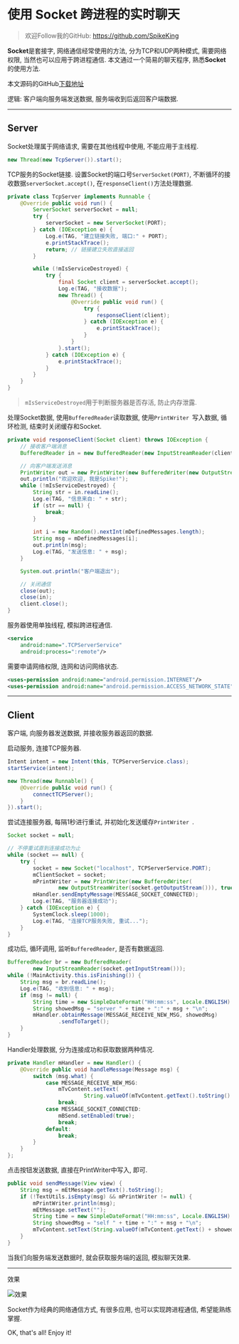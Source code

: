 # 使用 Socket 跨进程的实时聊天

> 欢迎Follow我的GitHub: https://github.com/SpikeKing

**Socket**是套接字, 网络通信经常使用的方法, 分为TCP和UDP两种模式, 需要网络权限, 当然也可以应用于跨进程通信. 本文通过一个简易的聊天程序, 熟悉**Socket**的使用方法.

本文源码的GitHub[下载地址](https://github.com/SpikeKing/SocketDemo)

逻辑: 客户端向服务端发送数据, 服务端收到后返回客户端数据.

---

## Server

Socket处理属于网络请求, 需要在其他线程中使用, 不能应用于主线程. 

``` java
new Thread(new TcpServer()).start();
```

TCP服务的Socket链接. 设置Socket的端口号``ServerSocket(PORT)``, 不断循环的接收数据``serverSocket.accept()``, 在``responseClient()``方法处理数据.

``` java
private class TcpServer implements Runnable {
    @Override public void run() {
        ServerSocket serverSocket = null;
        try {
            serverSocket = new ServerSocket(PORT);
        } catch (IOException e) {
            Log.e(TAG, "建立链接失败, 端口:" + PORT);
            e.printStackTrace();
            return; // 链接建立失败直接返回
        }

        while (!mIsServiceDestroyed) {
            try {
                final Socket client = serverSocket.accept();
                Log.e(TAG, "接收数据");
                new Thread() {
                    @Override public void run() {
                        try {
                            responseClient(client);
                        } catch (IOException e) {
                            e.printStackTrace();
                        }
                    }
                }.start();
            } catch (IOException e) {
                e.printStackTrace();
            }
        }
    }
}
```

> ``mIsServiceDestroyed``用于判断服务器是否存活, 防止内存泄露.

处理Socket数据, 使用``BufferedReader``读取数据, 使用``PrintWriter ``写入数据, 循环检测, 结束时关闭缓存和Socket.

``` java
private void responseClient(Socket client) throws IOException {
    // 接收客户端消息
    BufferedReader in = new BufferedReader(new InputStreamReader(client.getInputStream()));

    // 向客户端发送消息
    PrintWriter out = new PrintWriter(new BufferedWriter(new OutputStreamWriter(client.getOutputStream())), true);
    out.println("欢迎欢迎, 我是Spike!");
    while (!mIsServiceDestroyed) {
        String str = in.readLine();
        Log.e(TAG, "信息来自: " + str);
        if (str == null) {
            break;
        }
        
        int i = new Random().nextInt(mDefinedMessages.length);
        String msg = mDefinedMessages[i];
        out.println(msg);
        Log.e(TAG, "发送信息: " + msg);
    }

    System.out.println("客户端退出");

    // 关闭通信
    close(out);
    close(in);
    client.close();
}
```

服务器使用单独线程, 模拟跨进程通信.

``` xml
<service
    android:name=".TCPServerService"
    android:process=":remote"/>
```

需要申请网络权限, 连网和访问网络状态.

``` xml
<uses-permission android:name="android.permission.INTERNET"/>
<uses-permission android:name="android.permission.ACCESS_NETWORK_STATE"/>
```

---

## Client

客户端, 向服务器发送数据, 并接收服务器返回的数据.

启动服务, 连接TCP服务器.

``` java
Intent intent = new Intent(this, TCPServerService.class);
startService(intent);

new Thread(new Runnable() {
    @Override public void run() {
        connectTCPServer();
    }
}).start();
```

尝试连接服务器, 每隔1秒进行重试, 并初始化发送缓存``PrintWriter ``.

``` java
Socket socket = null;

// 不停重试直到连接成功为止
while (socket == null) {
    try {
        socket = new Socket("localhost", TCPServerService.PORT);
        mClientSocket = socket;
        mPrintWriter = new PrintWriter(new BufferedWriter(
                new OutputStreamWriter(socket.getOutputStream())), true);
        mHandler.sendEmptyMessage(MESSAGE_SOCKET_CONNECTED);
        Log.e(TAG, "服务器连接成功");
    } catch (IOException e) {
        SystemClock.sleep(1000);
        Log.e(TAG, "连接TCP服务失败, 重试...");
    }
}
```

成功后, 循环调用, 监听``BufferedReader``, 是否有数据返回.

``` java
BufferedReader br = new BufferedReader(
        new InputStreamReader(socket.getInputStream()));
while (!MainActivity.this.isFinishing()) {
    String msg = br.readLine();
    Log.e(TAG, "收到信息: " + msg);
    if (msg != null) {
        String time = new SimpleDateFormat("HH:mm:ss", Locale.ENGLISH).format(System.currentTimeMillis());
        String showedMsg = "server " + time + ":" + msg + "\n";
        mHandler.obtainMessage(MESSAGE_RECEIVE_NEW_MSG, showedMsg)
                .sendToTarget();
    }
}
```

Handler处理数据, 分为连接成功和获取数据两种情况.

``` java
private Handler mHandler = new Handler() {
    @Override public void handleMessage(Message msg) {
        switch (msg.what) {
            case MESSAGE_RECEIVE_NEW_MSG:
                mTvContent.setText(
                        String.valueOf(mTvContent.getText().toString() + msg.obj));
                break;
            case MESSAGE_SOCKET_CONNECTED:
                mBSend.setEnabled(true);
                break;
            default:
                break;
        }
    }
};
```

点击按钮发送数据, 直接在PrintWriter中写入, 即可.

``` java
public void sendMessage(View view) {
    String msg = mEtMessage.getText().toString();
    if (!TextUtils.isEmpty(msg) && mPrintWriter != null) {
        mPrintWriter.println(msg);
        mEtMessage.setText("");
        String time = new SimpleDateFormat("HH:mm:ss", Locale.ENGLISH).format(System.currentTimeMillis());
        String showedMsg = "self " + time + ":" + msg + "\n";
        mTvContent.setText(String.valueOf(mTvContent.getText() + showedMsg));
    }
}
```

当我们向服务端发送数据时, 就会获取服务端的返回, 模拟聊天效果.

---

效果

![效果](https://raw.githubusercontent.com/SpikeKing/SocketDemo/master/articles/socket-demo.png)

Socket作为经典的网络通信方式, 有很多应用, 也可以实现跨进程通信, 希望能熟练掌握.

OK, that's all! Enjoy it!
